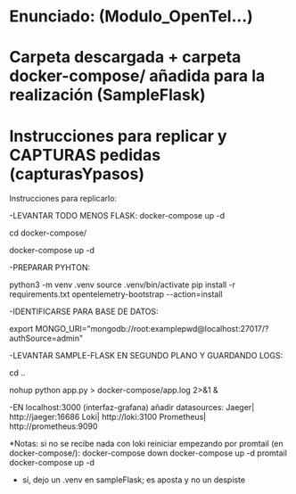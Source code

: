 # Enunciado: (Modulo_OpenTel...)

# Carpeta descargada + carpeta docker-compose/ añadida para la realización (SampleFlask)

# Instrucciones para replicar y CAPTURAS pedidas (capturasYpasos)

Instrucciones para replicarlo:

-LEVANTAR TODO MENOS FLASK:
 docker-compose up -d

cd docker-compose/

 docker-compose up -d

-PREPARAR PYHTON:

python3 -m venv .venv
source .venv/bin/activate
pip install -r requirements.txt
opentelemetry-bootstrap --action=install


-IDENTIFICARSE PARA BASE DE DATOS:

export MONGO_URI="mongodb://root:examplepwd@localhost:27017/?authSource=admin"

-LEVANTAR SAMPLE-FLASK EN SEGUNDO PLANO Y GUARDANDO LOGS:

cd ..

nohup python app.py > docker-compose/app.log 2>&1 &


-EN localhost:3000 (interfaz-grafana) añadir datasources:
Jaeger|    http://jaeger:16686	     Loki|     http://loki:3100	   Prometheus| http://prometheus:9090

*Notas: si no se recibe nada con loki reiniciar empezando por promtail (en docker-compose/):
docker-compose down 
docker-compose up -d promtail
docker-compose up -d



* sí, dejo un .venv en sampleFlask; es aposta y no un despiste 
